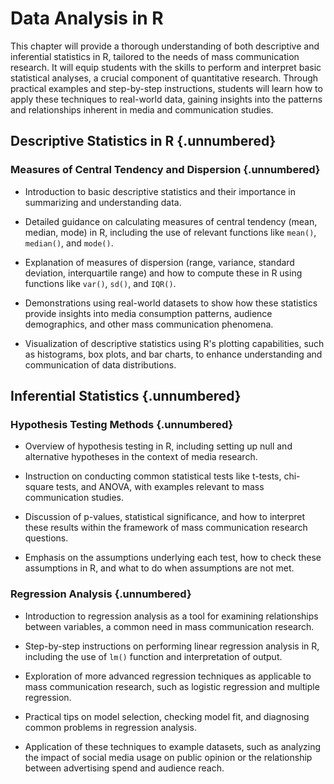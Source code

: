 # Data Analysis in R

This chapter will provide a thorough understanding of both descriptive and inferential statistics in R, tailored to the needs of mass communication research. It will equip students with the skills to perform and interpret basic statistical analyses, a crucial component of quantitative research. Through practical examples and step-by-step instructions, students will learn how to apply these techniques to real-world data, gaining insights into the patterns and relationships inherent in media and communication studies.

## Descriptive Statistics in R {.unnumbered}

### Measures of Central Tendency and Dispersion {.unnumbered}

- Introduction to basic descriptive statistics and their importance in summarizing and understanding data.

- Detailed guidance on calculating measures of central tendency (mean, median, mode) in R, including the use of relevant functions like `mean()`, `median()`, and `mode()`.

- Explanation of measures of dispersion (range, variance, standard deviation, interquartile range) and how to compute these in R using functions like `var()`, `sd()`, and `IQR()`.

- Demonstrations using real-world datasets to show how these statistics provide insights into media consumption patterns, audience demographics, and other mass communication phenomena.

- Visualization of descriptive statistics using R's plotting capabilities, such as histograms, box plots, and bar charts, to enhance understanding and communication of data distributions.

## Inferential Statistics {.unnumbered}

### Hypothesis Testing Methods {.unnumbered}

- Overview of hypothesis testing in R, including setting up null and alternative hypotheses in the context of media research.

- Instruction on conducting common statistical tests like t-tests, chi-square tests, and ANOVA, with examples relevant to mass communication studies.

- Discussion of p-values, statistical significance, and how to interpret these results within the framework of mass communication research questions.

- Emphasis on the assumptions underlying each test, how to check these assumptions in R, and what to do when assumptions are not met.

### Regression Analysis {.unnumbered}

- Introduction to regression analysis as a tool for examining relationships between variables, a common need in mass communication research.

- Step-by-step instructions on performing linear regression analysis in R, including the use of `lm()` function and interpretation of output.

- Exploration of more advanced regression techniques as applicable to mass communication research, such as logistic regression and multiple regression.

- Practical tips on model selection, checking model fit, and diagnosing common problems in regression analysis.

- Application of these techniques to example datasets, such as analyzing the impact of social media usage on public opinion or the relationship between advertising spend and audience reach.
